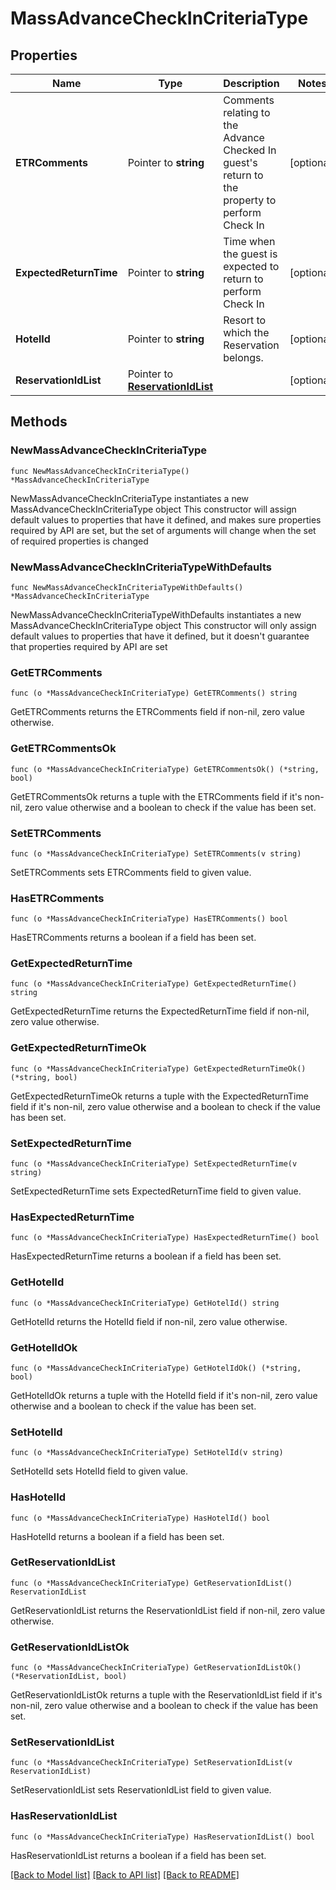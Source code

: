 # MassAdvanceCheckInCriteriaType

## Properties

Name | Type | Description | Notes
------------ | ------------- | ------------- | -------------
**ETRComments** | Pointer to **string** | Comments relating to the Advance Checked In guest&#39;s return to the property to perform Check In | [optional] 
**ExpectedReturnTime** | Pointer to **string** | Time when the guest is expected to return to perform Check In | [optional] 
**HotelId** | Pointer to **string** | Resort to which the Reservation belongs. | [optional] 
**ReservationIdList** | Pointer to [**ReservationIdList**](ReservationIdList.md) |  | [optional] 

## Methods

### NewMassAdvanceCheckInCriteriaType

`func NewMassAdvanceCheckInCriteriaType() *MassAdvanceCheckInCriteriaType`

NewMassAdvanceCheckInCriteriaType instantiates a new MassAdvanceCheckInCriteriaType object
This constructor will assign default values to properties that have it defined,
and makes sure properties required by API are set, but the set of arguments
will change when the set of required properties is changed

### NewMassAdvanceCheckInCriteriaTypeWithDefaults

`func NewMassAdvanceCheckInCriteriaTypeWithDefaults() *MassAdvanceCheckInCriteriaType`

NewMassAdvanceCheckInCriteriaTypeWithDefaults instantiates a new MassAdvanceCheckInCriteriaType object
This constructor will only assign default values to properties that have it defined,
but it doesn't guarantee that properties required by API are set

### GetETRComments

`func (o *MassAdvanceCheckInCriteriaType) GetETRComments() string`

GetETRComments returns the ETRComments field if non-nil, zero value otherwise.

### GetETRCommentsOk

`func (o *MassAdvanceCheckInCriteriaType) GetETRCommentsOk() (*string, bool)`

GetETRCommentsOk returns a tuple with the ETRComments field if it's non-nil, zero value otherwise
and a boolean to check if the value has been set.

### SetETRComments

`func (o *MassAdvanceCheckInCriteriaType) SetETRComments(v string)`

SetETRComments sets ETRComments field to given value.

### HasETRComments

`func (o *MassAdvanceCheckInCriteriaType) HasETRComments() bool`

HasETRComments returns a boolean if a field has been set.

### GetExpectedReturnTime

`func (o *MassAdvanceCheckInCriteriaType) GetExpectedReturnTime() string`

GetExpectedReturnTime returns the ExpectedReturnTime field if non-nil, zero value otherwise.

### GetExpectedReturnTimeOk

`func (o *MassAdvanceCheckInCriteriaType) GetExpectedReturnTimeOk() (*string, bool)`

GetExpectedReturnTimeOk returns a tuple with the ExpectedReturnTime field if it's non-nil, zero value otherwise
and a boolean to check if the value has been set.

### SetExpectedReturnTime

`func (o *MassAdvanceCheckInCriteriaType) SetExpectedReturnTime(v string)`

SetExpectedReturnTime sets ExpectedReturnTime field to given value.

### HasExpectedReturnTime

`func (o *MassAdvanceCheckInCriteriaType) HasExpectedReturnTime() bool`

HasExpectedReturnTime returns a boolean if a field has been set.

### GetHotelId

`func (o *MassAdvanceCheckInCriteriaType) GetHotelId() string`

GetHotelId returns the HotelId field if non-nil, zero value otherwise.

### GetHotelIdOk

`func (o *MassAdvanceCheckInCriteriaType) GetHotelIdOk() (*string, bool)`

GetHotelIdOk returns a tuple with the HotelId field if it's non-nil, zero value otherwise
and a boolean to check if the value has been set.

### SetHotelId

`func (o *MassAdvanceCheckInCriteriaType) SetHotelId(v string)`

SetHotelId sets HotelId field to given value.

### HasHotelId

`func (o *MassAdvanceCheckInCriteriaType) HasHotelId() bool`

HasHotelId returns a boolean if a field has been set.

### GetReservationIdList

`func (o *MassAdvanceCheckInCriteriaType) GetReservationIdList() ReservationIdList`

GetReservationIdList returns the ReservationIdList field if non-nil, zero value otherwise.

### GetReservationIdListOk

`func (o *MassAdvanceCheckInCriteriaType) GetReservationIdListOk() (*ReservationIdList, bool)`

GetReservationIdListOk returns a tuple with the ReservationIdList field if it's non-nil, zero value otherwise
and a boolean to check if the value has been set.

### SetReservationIdList

`func (o *MassAdvanceCheckInCriteriaType) SetReservationIdList(v ReservationIdList)`

SetReservationIdList sets ReservationIdList field to given value.

### HasReservationIdList

`func (o *MassAdvanceCheckInCriteriaType) HasReservationIdList() bool`

HasReservationIdList returns a boolean if a field has been set.


[[Back to Model list]](../README.md#documentation-for-models) [[Back to API list]](../README.md#documentation-for-api-endpoints) [[Back to README]](../README.md)


